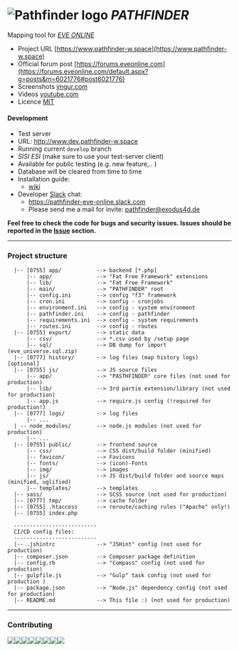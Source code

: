 # ![Pathfinder logo](favicon/favicon-32x32.png "Logo") *PATHFINDER*
Mapping tool for [*EVE ONLINE*](https://www.eveonline.com)

- Project URL [https://www.pathfinder-w.space](https://www.pathfinder-w.space)
- Official forum post [https://forums.eveonline.com](https://forums.eveonline.com/default.aspx?g=posts&m=6021776#post6021776)
- Screenshots [imgur.com](http://imgur.com/a/k2aVa)
- Videos [youtube.com](https://www.youtube.com/channel/UC7HU7XEoMbqRwqxDTbMjSPg)
- Licence [MIT](http://opensource.org/licenses/MIT)

#### Development
-  Test server
  - URL: http://www.dev.pathfinder-w.space
  - Running current `develop` branch
  - _SISI_ _ESI_ (make sure to use your test-server client)
  - Available for public testing (e.g. new feature,.. )
  - Database will be cleared from time to time
- Installation guide:
  - [wiki](https://github.com/exodus4d/pathfinder/wiki)
- Developer [Slack](https://slack.com) chat:
  - https://pathfinder-eve-online.slack.com
  - Please send me a mail for invite: pathfinder@exodus4d.de

**Feel free to check the code for bugs and security issues.
Issues should be reported in the [Issue](https://github.com/exodus4d/pathfinder/issues) section.**

***

### Project structure

```
  |-- [0755] app/           --> backend [*.php]
      |-- app/              --> "Fat Free Framework" extensions
      |-- lib/              --> "Fat Free Framework"
      |-- main/             --> "PATHFINDER" root
      |-- config.ini        --> config "f3" framework
      |-- cron.ini          --> config - cronjobs
      |-- environment.ini   --> config - system environment
      |-- pathfinder.ini    --> config - pathfinder
      |-- requirements.ini  --> config - system requirements
      |-- routes.ini        --> config - routes
  |-- [0755] export/        --> static data
      |-- csv/              --> *.csv used by /setup page
      |-- sql/              --> DB dump for import (eve_universe.sql.zip)
  |-- [0777] history/       --> log files (map history logs) [optional]
  |-- [0755] js/            --> JS source files
      |-- app/              --> "PASTHFINDER" core files (not used for production)
      |-- lib/              --> 3rd partie extension/library (not used for production)
      |-- app.js            --> require.js config (!required for production!)
  |-- [0777] logs/          --> log files
      |-- ...
  | -- node_modules/        --> node.js modules (not used for production)
      |-- ...
  |-- [0755] public/        --> frontend source
      |-- css/              --> CSS dist/build folder (minified)
      |-- favicon/          --> Favicons
      |-- fonts/            --> (icon)-Fonts
      |-- img/              --> images
      |-- js/               --> JS dist/build folder and source maps (minified, uglified)
      |-- templates/        --> templates
  |-- sass/                 --> SCSS source (not used for production)
  |-- [0777] tmp/           --> cache folder
  |-- [0755] .htaccess      --> reroute/caching rules ("Apache" only!)
  |-- [0755] index.php

  --------------------------
  CI/CD config files:
  --------------------------
  |-- .jshintrc             --> "JSHint" config (not used for production)
  |-- composer.json         --> Composer package definition
  |-- config.rb             --> "Compass" config (not used for production)
  |-- gulpfile.js           --> "Gulp" task config (not used for production )
  |-- package.json          --> "Node.js" dependency config (not used for production)
  |-- README.md             --> This file :) (not used for production)
```

***

### Contributing

[![](https://sourcerer.io/fame/exodus4d/exodus4d/pathfinder/images/0)](https://sourcerer.io/fame/exodus4d/exodus4d/pathfinder/links/0)[![](https://sourcerer.io/fame/exodus4d/exodus4d/pathfinder/images/1)](https://sourcerer.io/fame/exodus4d/exodus4d/pathfinder/links/1)[![](https://sourcerer.io/fame/exodus4d/exodus4d/pathfinder/images/2)](https://sourcerer.io/fame/exodus4d/exodus4d/pathfinder/links/2)[![](https://sourcerer.io/fame/exodus4d/exodus4d/pathfinder/images/3)](https://sourcerer.io/fame/exodus4d/exodus4d/pathfinder/links/3)[![](https://sourcerer.io/fame/exodus4d/exodus4d/pathfinder/images/4)](https://sourcerer.io/fame/exodus4d/exodus4d/pathfinder/links/4)[![](https://sourcerer.io/fame/exodus4d/exodus4d/pathfinder/images/5)](https://sourcerer.io/fame/exodus4d/exodus4d/pathfinder/links/5)[![](https://sourcerer.io/fame/exodus4d/exodus4d/pathfinder/images/6)](https://sourcerer.io/fame/exodus4d/exodus4d/pathfinder/links/6)[![](https://sourcerer.io/fame/exodus4d/exodus4d/pathfinder/images/7)](https://sourcerer.io/fame/exodus4d/exodus4d/pathfinder/links/7)


